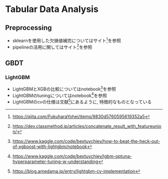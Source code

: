 # Tabular Data Analysis

## Preprocessing
* sklearnを使用した欠損値補完についてはサイト[^4]を参照  
* pipelineの活用に関してはサイト[^5]を参照

## GBDT 

### LightGBM
* LightGBMとXGBの比較についてはnotebook[^2]を参照
* LightGBMのtuningについてはnotebook[^3]を参照
* LightGBMのcvの仕様は文献[^1]にあるように, 特徴的なものとなっている

[^1]: https://blog.amedama.jp/entry/lightgbm-cv-implementation

[^2]: https://www.kaggle.com/code/bextuychiev/how-to-beat-the-heck-out-of-xgboost-with-lightgbm/notebook

[^3]: https://www.kaggle.com/code/bextuychiev/lgbm-optuna-hyperparameter-tuning-w-understanding

[^4]: https://qiita.com/FukuharaYohei/items/9830d5760595619352a5

[^5]: https://dev.classmethod.jp/articles/concatenate_result_with_featureunion/